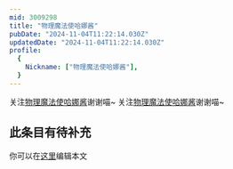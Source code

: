 ```yaml
---
mid: 3009298
title: "物理魔法使哈娜酱"
pubDate: "2024-11-04T11:22:14.030Z"
updatedDate: "2024-11-04T11:22:14.030Z"
profile:
  {
    Nickname: ["物理魔法使哈娜酱"],
  }
---
```


关注[物理魔法使哈娜酱](https://space.bilibili.com/3009298)谢谢喵~ 关注[物理魔法使哈娜酱](https://space.bilibili.com/3009298)谢谢喵~

## 此条目有待补充
你可以在[这里](https://github.com/Yuhanawa/VTuber.ICU/edit/master/src/content/v/物理魔法使哈娜酱/index.md)编辑本文
